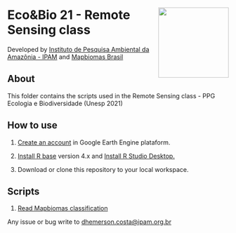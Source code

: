 <div>
    <img src='https://s3.amazonaws.com/risu-static/instituicoes/logo/ipam.jpg' height='auto' width='160' align='right'>
    <h1>Eco&Bio 21 - Remote Sensing class</h1>
</div>

Developed by [Instituto de Pesquisa Ambiental da Amazônia - IPAM](https://ipam.org.br/) and [Mapbiomas Brasil](https://mapbiomas.org/) <br>

## About
This folder contains the scripts used in the Remote Sensing class - PPG Ecologia e Biodiversidade (Unesp 2021)

## How to use
1. [Create an account](https://signup.earthengine.google.com/) in Google Earth Engine plataform.

2. [Install R base](https://cran.r-project.org/bin/) version 4.x and [Install R Studio Desktop.](https://www.rstudio.com/products/rstudio/download/)

3. Download or clone this repository to your local workspace.

## Scripts
1. [Read Mapbiomas classification](https://github.com/mapbiomas-brazil/cerrado/tree/mapbiomas60/1-feature-space)

Any issue or bug write to <dhemerson.costa@ipam.org.br>
